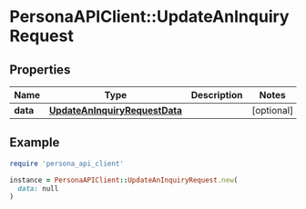 # PersonaAPIClient::UpdateAnInquiryRequest

## Properties

| Name | Type | Description | Notes |
| ---- | ---- | ----------- | ----- |
| **data** | [**UpdateAnInquiryRequestData**](UpdateAnInquiryRequestData.md) |  | [optional] |

## Example

```ruby
require 'persona_api_client'

instance = PersonaAPIClient::UpdateAnInquiryRequest.new(
  data: null
)
```

